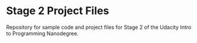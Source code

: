# Stage 2 Project Files

Repository for sample code and project files for Stage 2
of the Udacity Intro to Programming Nanodegree.
